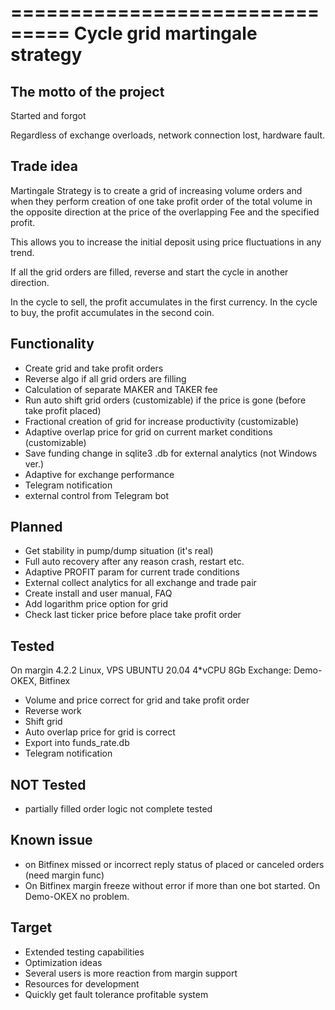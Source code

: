 ===============================
Cycle grid martingale strategy
===============================

The motto of the project
------------------------
Started and forgot

Regardless of exchange overloads, network connection lost, hardware fault.

Trade idea
----------
Martingale Strategy is to create a grid of increasing volume orders and when they perform
creation of one take profit order of the total volume in the opposite direction at the price
of the overlapping Fee and the specified profit.

This allows you to increase the initial deposit using price fluctuations in any trend.

If all the grid orders are filled, reverse and start the cycle in another direction.

In the cycle to sell, the profit accumulates in the first currency.
In the cycle to buy, the profit accumulates in the second coin.

Functionality
-------------
* Create grid and take profit orders
* Reverse algo if all grid orders are filling
* Calculation of separate MAKER and TAKER fee
* Run auto shift grid orders (customizable) if the price is gone (before take profit placed) 
* Fractional creation of grid for increase productivity (customizable)
* Adaptive overlap price for grid on current market conditions (customizable)
* Save funding change in sqlite3 .db for external analytics (not Windows ver.)
* Adaptive for exchange performance
* Telegram notification
* external control from Telegram bot

Planned
-------
* Get stability in pump/dump situation (it's real)
* Full auto recovery after any reason crash, restart etc.
* Adaptive PROFIT param for current trade conditions
* External collect analytics for all exchange and trade pair
* Create install and user manual, FAQ
* Add logarithm price option for grid
* Check last ticker price before place take profit order 

Tested
------
On margin 4.2.2 Linux, VPS UBUNTU 20.04 4*vCPU 8Gb
Exchange: Demo-OKEX, Bitfinex

+ Volume and price correct for grid and take profit order
+ Reverse work
+ Shift grid
+ Auto overlap price for grid is correct
+ Export into funds_rate.db
+ Telegram notification

NOT Tested
----------
- partially filled order logic not complete tested

Known issue
-----------
* on Bitfinex missed or incorrect reply status of placed or canceled orders (need margin func)
* On Bitfinex margin freeze without error if more than one bot started. On Demo-OKEX no problem.

Target
------
* Extended testing capabilities
* Optimization ideas
* Several users is more reaction from margin support
* Resources for development
* Quickly get fault tolerance profitable system
